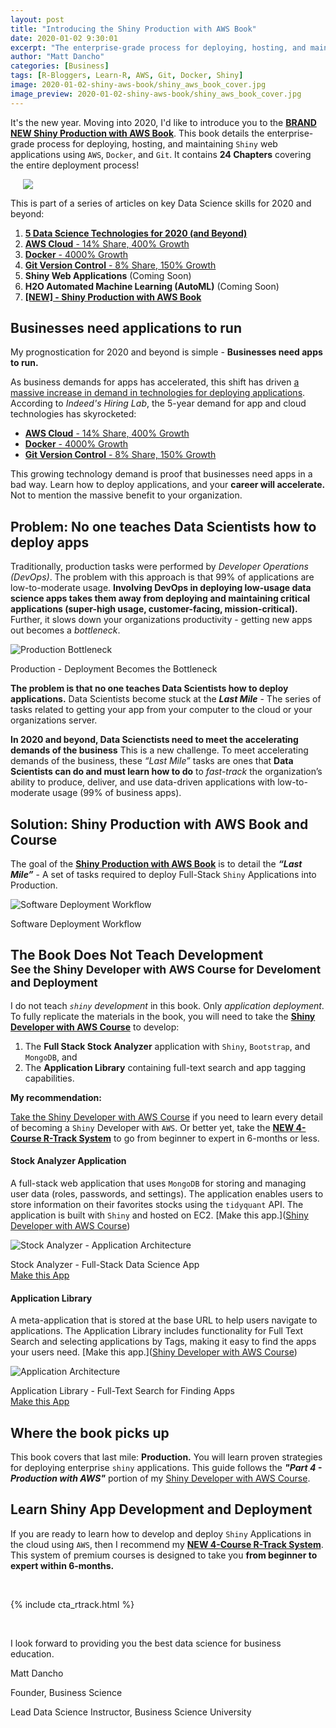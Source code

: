 ```yaml
---
layout: post
title: "Introducing the Shiny Production with AWS Book"
date: 2020-01-02 9:30:01
excerpt: "The enterprise-grade process for deploying, hosting, and maintaining Shiny web applications using AWS, Docker, and Git."
author: "Matt Dancho"
categories: [Business]
tags: [R-Bloggers, Learn-R, AWS, Git, Docker, Shiny]
image: 2020-01-02-shiny-aws-book/shiny_aws_book_cover.jpg
image_preview: 2020-01-02-shiny-aws-book/shiny_aws_book_cover.jpg
---
```


<p class="lead">It's the new year. Moving into 2020, I'd like to introduce you to the <a href="https://business-science.github.io/shiny-production-with-aws-book/" target="_blank"><strong>BRAND NEW Shiny Production with AWS Book</strong></a>. This book details the enterprise-grade process for deploying, hosting, and maintaining <code>Shiny</code> web applications using <code>AWS</code>, <code>Docker</code>, and <code>Git</code>. It contains <strong>24 Chapters</strong> covering the entire deployment process!</p>

<div class="pull-right hidden-xs" style="width:50%; margin-left:20px;">
  <a href="https://business-science.github.io/shiny-production-with-aws-book/" target="_blank">
  <img class="img-responsive" src="/assets/2020-01-02-shiny-aws-book/shiny_aws_book_cover.jpg"> 
  </a>
</div>

This is part of a series of articles on key Data Science skills for 2020 and beyond:


1. [__5 Data Science Technologies for 2020 (and Beyond)__](https://www.business-science.io/business/2019/12/09/data-science-technologies.html)
2. [__AWS Cloud__ - 14% Share, 400% Growth](https://www.business-science.io/business/2019/11/13/data-science-with-aws.html)
3. [__Docker__ - 4000% Growth](https://www.business-science.io/business/2019/11/22/docker-for-data-science.html)
4. [__Git Version Control__ - 8% Share, 150% Growth](https://www.business-science.io/business/2019/12/09/git-for-apps.html)
5. __Shiny Web Applications__ (Coming Soon)
6. __H2O Automated Machine Learning (AutoML)__ (Coming Soon)
7. [__\[NEW\] - Shiny Production with AWS Book__](https://www.business-science.io/business/2020/01/02/shiny-production-with-aws-docker-git-book.html)



## Businesses need applications to run

My prognostication for 2020 and beyond is simple - __Businesses need apps to run.__

As business demands for apps has accelerated, this shift has driven [a massive increase in demand in technologies for deploying applications](https://www.business-science.io/business/2019/12/09/data-science-technologies.html). According to _Indeed's Hiring Lab_, the 5-year demand for app and cloud technologies has skyrocketed:

- [__AWS Cloud__ - 14% Share, 400% Growth](https://www.business-science.io/business/2019/11/13/data-science-with-aws.html)
- [__Docker__ - 4000% Growth](https://www.business-science.io/business/2019/11/22/docker-for-data-science.html)
- [__Git Version Control__ - 8% Share, 150% Growth](https://www.business-science.io/business/2019/12/09/git-for-apps.html)

This growing technology demand is proof that businesses need apps in a bad way. Learn how to deploy applications, and your __career will accelerate.__ Not to mention the massive benefit to your organization. 

## Problem: No one teaches Data Scientists how to deploy apps

Traditionally, production tasks were performed by _Developer Operations (DevOps)_. The problem with this approach is that 99% of applications are low-to-moderate usage. __Involving DevOps in deploying low-usage data science apps takes them away from deploying and maintaining critical applications (super-high usage, customer-facing, mission-critical).__ Further, it slows down your organizations productivity - getting new apps out becomes a _bottleneck_. 

![Production Bottleneck](/assets/2020-01-02-shiny-aws-book/production_bottleneck.jpg)

<p class="date text-center">
Production - Deployment Becomes the Bottleneck
</p>

__The problem is that no one teaches Data Scientists how to deploy applications.__ Data Scientists become stuck at the ___Last Mile___ - The series of tasks related to getting your app from your computer to the cloud or your organizations server. 

__In 2020 and beyond, Data Scienctists need to meet the accelerating demands of the business__ This is a new challenge. To meet accelerating demands of the business, these _“Last Mile”_ tasks are ones that __Data Scientists can do and must learn how to do__ to _fast-track_ the organization’s ability to produce, deliver, and use data-driven applications with low-to-moderate usage (99% of business apps).


## Solution: Shiny Production with AWS Book and Course

The goal of the [__Shiny Production with AWS Book__](https://business-science.github.io/shiny-production-with-aws-book/) is to detail the ___“Last Mile”___ - A set of tasks required to deploy Full-Stack `Shiny` Applications into Production.

![Software Deployment Workflow](/assets/2020-01-02-shiny-aws-book/software_deployment_workflow.jpg)

<p class="date text-center">
Software Deployment Workflow
</p>



<h2>The Book Does Not Teach Development<br><small>See the Shiny Developer with AWS Course for Develoment and Deployment</small></h2>

I do not teach _`shiny` development_ in this book. Only _application deployment_. To fully replicate the materials in the book, you will need to take the [__Shiny Developer with AWS Course__](https://university.business-science.io/p/expert-shiny-developer-with-aws-course-ds4b-202a-r/) to develop:

1. The __Full Stack Stock Analyzer__ application with `Shiny`, `Bootstrap`, and `MongoDB`, and
2. The __Application Library__ containing full-text search and app tagging capabilities.

__My recommendation:__ 

[Take the Shiny Developer with AWS Course](https://university.business-science.io/p/expert-shiny-developer-with-aws-course-ds4b-202a-r/) if you need to learn every detail of becoming a `Shiny` Developer with `AWS`. Or better yet, take the [__NEW 4-Course R-Track System__](https://university.business-science.io/p/4-course-bundle-machine-learning-and-web-applications-r-track-101-102-201-202a/?coupon_code=DS4B15) to go from beginner to expert in 6-months or less. 

#### Stock Analyzer Application

A full-stack web application that uses `MongoDB` for storing and managing user data (roles, passwords, and settings). The application enables users to store information on their favorites stocks using the `tidyquant` API. The application is built with `Shiny` and hosted on EC2. [Make this app.]([Shiny Developer with AWS Course](https://university.business-science.io/p/expert-shiny-developer-with-aws-course-ds4b-202a-r/))

![Stock Analyzer - Application Architecture](/assets/2020-01-02-shiny-aws-book/application_architecture.jpg)

<p class="date text-center">
Stock Analyzer - Full-Stack Data Science App<br>
<a href="https://university.business-science.io/p/expert-shiny-developer-with-aws-course-ds4b-202a-r/" target="_blank">Make this App</a>
</p>

#### Application Library

A meta-application that is stored at the base URL to help users navigate to applications. The Application Library includes functionality for Full Text Search and selecting applications by Tags, making it easy to find the apps your users need. [Make this app.]([Shiny Developer with AWS Course](https://university.business-science.io/p/expert-shiny-developer-with-aws-course-ds4b-202a-r/)) 

![Application Architecture](/assets/2020-01-02-shiny-aws-book/app_library_full_text_search.jpg)

<p class="date text-center">
Application Library - Full-Text Search for Finding Apps<br>
<a href="https://university.business-science.io/p/expert-shiny-developer-with-aws-course-ds4b-202a-r/" target="_blank">Make this App</a>
</p>

## Where the book picks up

This book covers that last mile: __Production.__ You will learn proven strategies for deploying enterprise `shiny` applications. This guide follows the ___"Part 4 - Production with AWS"___ portion of my [Shiny Developer with AWS Course](https://university.business-science.io/p/expert-shiny-developer-with-aws-course-ds4b-202a-r/).

## Learn Shiny App Development and Deployment

If you are ready to learn how to develop and deploy `Shiny` Applications in the cloud using `AWS`, then I recommend my [__NEW 4-Course R-Track System__](https://university.business-science.io/p/4-course-bundle-machine-learning-and-web-applications-r-track-101-102-201-202a/?coupon_code=DS4B15). This system of premium courses is designed to take you __from beginner to expert within 6-months.__ 

<br>

{% include cta_rtrack.html %}

<br>

I look forward to providing you the best data science for business education. 

Matt Dancho

Founder, Business Science

Lead Data Science Instructor, Business Science University